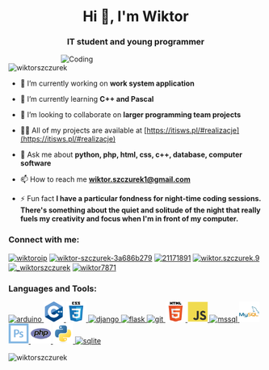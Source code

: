 <h1 align="center">Hi 👋, I'm Wiktor</h1>
<h3 align="center">IT student and young programmer</h3>
<img align="right" alt="Coding" width="400" src="https://cdn.dribbble.com/users/1162077/screenshots/384914/programmer.gif">
<p align="left"> <img src="https://komarev.com/ghpvc/?username=wiktorszczurek&label=Profile%20views&color=0e75b6&style=flat" alt="wiktorszczurek" /> </p>

- 🔭 I’m currently working on **work system application**

- 🌱 I’m currently learning **C++ and Pascal**

- 👯 I’m looking to collaborate on **larger programming team projects**

- 👨‍💻 All of my projects are available at [https://itisws.pl/#realizacje](https://itisws.pl/#realizacje)

- 💬 Ask me about **python, php, html, css, c++, database, computer software**

- 📫 How to reach me **wiktor.szczurek1@gmail.com**

- ⚡ Fun fact **I have a particular fondness for night-time coding sessions. There's something about the quiet and solitude of the night that really fuels my creativity and focus when I'm in front of my computer.**

<h3 align="left">Connect with me:</h3>
<p align="left">
<a href="https://twitter.com/wiktoroip" target="blank"><img align="center" src="https://raw.githubusercontent.com/rahuldkjain/github-profile-readme-generator/master/src/images/icons/Social/twitter.svg" alt="wiktoroip" height="30" width="40" /></a>
<a href="https://linkedin.com/in/wiktor-szczurek-3a686b279" target="blank"><img align="center" src="https://raw.githubusercontent.com/rahuldkjain/github-profile-readme-generator/master/src/images/icons/Social/linked-in-alt.svg" alt="wiktor-szczurek-3a686b279" height="30" width="40" /></a>
<a href="https://stackoverflow.com/users/21171891" target="blank"><img align="center" src="https://raw.githubusercontent.com/rahuldkjain/github-profile-readme-generator/master/src/images/icons/Social/stack-overflow.svg" alt="21171891" height="30" width="40" /></a>
<a href="https://fb.com/wiktor.szczurek.9" target="blank"><img align="center" src="https://raw.githubusercontent.com/rahuldkjain/github-profile-readme-generator/master/src/images/icons/Social/facebook.svg" alt="wiktor.szczurek.9" height="30" width="40" /></a>
<a href="https://instagram.com/_wiktorszczurek" target="blank"><img align="center" src="https://raw.githubusercontent.com/rahuldkjain/github-profile-readme-generator/master/src/images/icons/Social/instagram.svg" alt="_wiktorszczurek" height="30" width="40" /></a>
<a href="https://www.youtube.com/c/wiktor7871" target="blank"><img align="center" src="https://raw.githubusercontent.com/rahuldkjain/github-profile-readme-generator/master/src/images/icons/Social/youtube.svg" alt="wiktor7871" height="30" width="40" /></a>
</p>

<h3 align="left">Languages and Tools:</h3>
<p align="left"> <a href="https://www.arduino.cc/" target="_blank" rel="noreferrer"> <img src="https://cdn.worldvectorlogo.com/logos/arduino-1.svg" alt="arduino" width="40" height="40"/> </a> <a href="https://www.w3schools.com/cpp/" target="_blank" rel="noreferrer"> <img src="https://raw.githubusercontent.com/devicons/devicon/master/icons/cplusplus/cplusplus-original.svg" alt="cplusplus" width="40" height="40"/> </a> <a href="https://www.w3schools.com/css/" target="_blank" rel="noreferrer"> <img src="https://raw.githubusercontent.com/devicons/devicon/master/icons/css3/css3-original-wordmark.svg" alt="css3" width="40" height="40"/> </a> <a href="https://www.djangoproject.com/" target="_blank" rel="noreferrer"> <img src="https://cdn.worldvectorlogo.com/logos/django.svg" alt="django" width="40" height="40"/> </a> <a href="https://flask.palletsprojects.com/" target="_blank" rel="noreferrer"> <img src="https://www.vectorlogo.zone/logos/pocoo_flask/pocoo_flask-icon.svg" alt="flask" width="40" height="40"/> </a> <a href="https://git-scm.com/" target="_blank" rel="noreferrer"> <img src="https://www.vectorlogo.zone/logos/git-scm/git-scm-icon.svg" alt="git" width="40" height="40"/> </a> <a href="https://www.w3.org/html/" target="_blank" rel="noreferrer"> <img src="https://raw.githubusercontent.com/devicons/devicon/master/icons/html5/html5-original-wordmark.svg" alt="html5" width="40" height="40"/> </a> <a href="https://developer.mozilla.org/en-US/docs/Web/JavaScript" target="_blank" rel="noreferrer"> <img src="https://raw.githubusercontent.com/devicons/devicon/master/icons/javascript/javascript-original.svg" alt="javascript" width="40" height="40"/> </a> <a href="https://www.microsoft.com/en-us/sql-server" target="_blank" rel="noreferrer"> <img src="https://www.svgrepo.com/show/303229/microsoft-sql-server-logo.svg" alt="mssql" width="40" height="40"/> </a> <a href="https://www.mysql.com/" target="_blank" rel="noreferrer"> <img src="https://raw.githubusercontent.com/devicons/devicon/master/icons/mysql/mysql-original-wordmark.svg" alt="mysql" width="40" height="40"/> </a> <a href="https://www.photoshop.com/en" target="_blank" rel="noreferrer"> <img src="https://raw.githubusercontent.com/devicons/devicon/master/icons/photoshop/photoshop-line.svg" alt="photoshop" width="40" height="40"/> </a> <a href="https://www.php.net" target="_blank" rel="noreferrer"> <img src="https://raw.githubusercontent.com/devicons/devicon/master/icons/php/php-original.svg" alt="php" width="40" height="40"/> </a> <a href="https://www.python.org" target="_blank" rel="noreferrer"> <img src="https://raw.githubusercontent.com/devicons/devicon/master/icons/python/python-original.svg" alt="python" width="40" height="40"/> </a> <a href="https://www.sqlite.org/" target="_blank" rel="noreferrer"> <img src="https://www.vectorlogo.zone/logos/sqlite/sqlite-icon.svg" alt="sqlite" width="40" height="40"/> </a> </p>

<p><img align="center" src="https://github-readme-stats.vercel.app/api/top-langs?username=wiktorszczurek&show_icons=true&locale=en&layout=compact" alt="wiktorszczurek" /></p>
